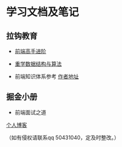 # 学习文档及笔记

## 拉钩教育

- [前端高手进阶](https://github.com/50431040/study-note/tree/master/%E5%89%8D%E7%AB%AF%E9%AB%98%E6%89%8B%E8%BF%9B%E9%98%B6)

- [重学数据结构与算法](https://github.com/50431040/study-note/tree/master/%E9%87%8D%E5%AD%A6%E6%95%B0%E6%8D%AE%E7%BB%93%E6%9E%84%E4%B8%8E%E7%AE%97%E6%B3%95)

- 前端知识体系参考 [作者地址](https://github.com/miracle-git/fts)

## 掘金小册

- 前端面试之道


[个人博客](https://slower.top/blog)

（如有侵权请联系qq 50431040，定及时整改。）